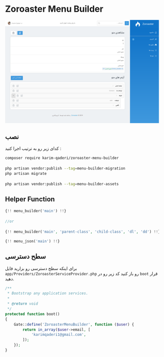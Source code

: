 # Zoroaster Menu Builder

![Zoroaster Menu Builder](https://raw.githubusercontent.com/KarimQaderi/Zoroaster-Menu-Builder/master/img/img.png)



## نصب 
 
 کدای زیر رو به ترتیب اجرا کنید :

```bash
composer require karim-qaderi/zoroaster-menu-builder

php artisan vendor:publish --tag=menu-builder-migration
php artisan migrate

php artisan vendor:publish --tag=menu-builder-assets
```


## Helper Function

```php
{!! menu_builder('main') !!}

//or

{!! menu_builder('main', 'parent-class', 'child-class', 'dl', 'dd') !!}
```

```php
{!! menu_json('main') !!}
```



## سطح دسترسی 

برای اینکه سطح دسترسی رو بزارید فایل `app/Providers/ZoroasterServiceProvider.php` رو باز کنید کد زیر رو در `boot` قرار دهید. 

```php
/**
 * Bootstrap any application services.
 *
 * @return void
 */
protected function boot()
{
    Gate::define('ZoroasterMenuBuilder', function ($user) {
        return in_array($user->email, [
            'karimqaderi1@gmail.com',
        ]);
    });
}
```


